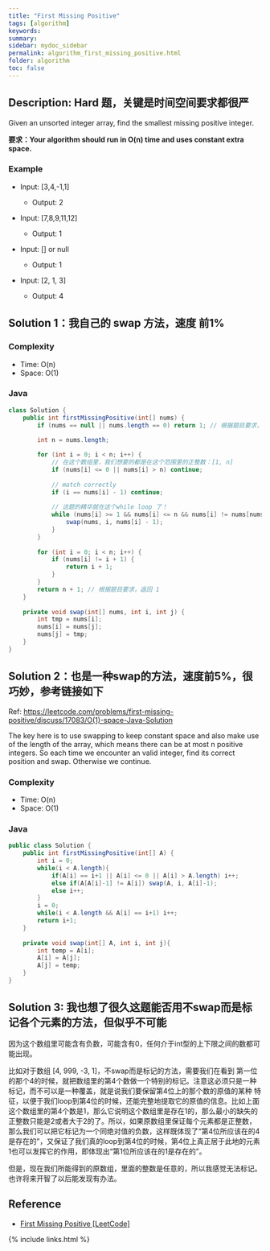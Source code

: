 ```yaml
---
title: "First Missing Positive"
tags: [algorithm]
keywords:
summary:
sidebar: mydoc_sidebar
permalink: algorithm_first_missing_positive.html
folder: algorithm
toc: false
---
```


## Description: Hard 题，关键是时间空间要求都很严
Given an unsorted integer array, find the smallest missing positive integer.

**要求：Your algorithm should run in O(n) time and uses constant extra space.**

### Example
* Input: [3,4,-1,1]
  * Output: 2

* Input: [7,8,9,11,12]
  * Output: 1

* Input: [] or null
  * Output: 1

* Input: [2, 1, 3]
  * Output: 4

## Solution 1：我自己的 swap 方法，速度 前1%

### Complexity
* Time: O(n)
* Space: O(1)

### Java
```java
class Solution {
    public int firstMissingPositive(int[] nums) {
        if (nums == null || nums.length == 0) return 1; // 根据题目要求，返回 1
        
        int n = nums.length;

        for (int i = 0; i < n; i++) {
            // 在这个数组里，我们想要的都是在这个范围里的正整数：[1, n]
            if (nums[i] <= 0 || nums[i] > n) continue;
            
            // match correctly
            if (i == nums[i] - 1) continue;
            
            // 这题的精华就在这个while loop 了！
            while (nums[i] >= 1 && nums[i] <= n && nums[i] != nums[nums[i] - 1]) {
                swap(nums, i, nums[i] - 1);
            }
        }
        
        for (int i = 0; i < n; i++) {
            if (nums[i] != i + 1) {
                return i + 1;
            }
        }
        return n + 1; // 根据题目要求，返回 1
    }
    
    private void swap(int[] nums, int i, int j) {
        int tmp = nums[i];
        nums[i] = nums[j];
        nums[j] = tmp;
    }
}
```

## Solution 2：也是一种swap的方法，速度前5%，很巧妙，参考链接如下
Ref: https://leetcode.com/problems/first-missing-positive/discuss/17083/O(1)-space-Java-Solution

The key here is to use swapping to keep constant space and also make use of the length of the array, which means there can be at most n positive integers. So each time we encounter an valid integer, find its correct position and swap. Otherwise we continue.

### Complexity
* Time: O(n)
* Space: O(1)

### Java
```java
public class Solution {
    public int firstMissingPositive(int[] A) {
        int i = 0;
        while(i < A.length){
            if(A[i] == i+1 || A[i] <= 0 || A[i] > A.length) i++;
            else if(A[A[i]-1] != A[i]) swap(A, i, A[i]-1);
            else i++;
        }
        i = 0;
        while(i < A.length && A[i] == i+1) i++;
        return i+1;
    }
    
    private void swap(int[] A, int i, int j){
        int temp = A[i];
        A[i] = A[j];
        A[j] = temp;
    }
}
```

## Solution 3: 我也想了很久这题能否用不swap而是标记各个元素的方法，但似乎不可能
因为这个数组里可能含有负数，可能含有0，任何介于int型的上下限之间的数都可能出现。

比如对于数组 [4, 999, -3, 1]，不swap而是标记的方法，需要我们在看到
第一位的那个4的时候，就把数组里的第4个数做一个特别的标记。注意这必须只是一种标记，而不可以是一种覆盖，就是说我们要保留第4位上的那个数的原值的某种
特征，以便于我们loop到第4位的时候，还能完整地提取它的原值的信息。比如上面这个数组里的第4个数是1，那么它说明这个数组里是存在1的，那么最小的缺失的
正整数只能是2或者大于2的了。所以，如果原数组里保证每个元素都是正整数，那么我们可以把它标记为一个同绝对值的负数，这样既体现了“第4位所应该在的4是存在的”，又保证了我们真的loop到第4位的时候，第4位上真正居于此地的元素1也可以发挥它的作用，即体现出“第1位所应该在的1是存在的”。

但是，现在我们所能得到的原数组，里面的整数是任意的，所以我感觉无法标记。也许将来开智了以后能发现有办法。

## Reference
* [First Missing Positive [LeetCode]](https://leetcode.com/problems/first-missing-positive/description/)

{% include links.html %}
